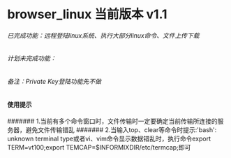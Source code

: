 # browser_linux 当前版本 v1.1
###### 已完成功能：远程登陆linux系统、执行大部分linux命令、文件上传下载
###### 计划未完成功能：
###### 备注：Private Key登陆功能先不做

#### 使用提示
####### 1.当前有多个命令窗口时，文件传输时一定要确定当前传输所连接的服务器，避免文件传输错乱
####### 2.当输入top、clear等命令时提示:'bash': unknown terminal type或者vi、vim命令显示数据错乱时，执行命令export TERM=vt100;export TEMCAP=$INFORMIXDIR/etc/termcap;即可

